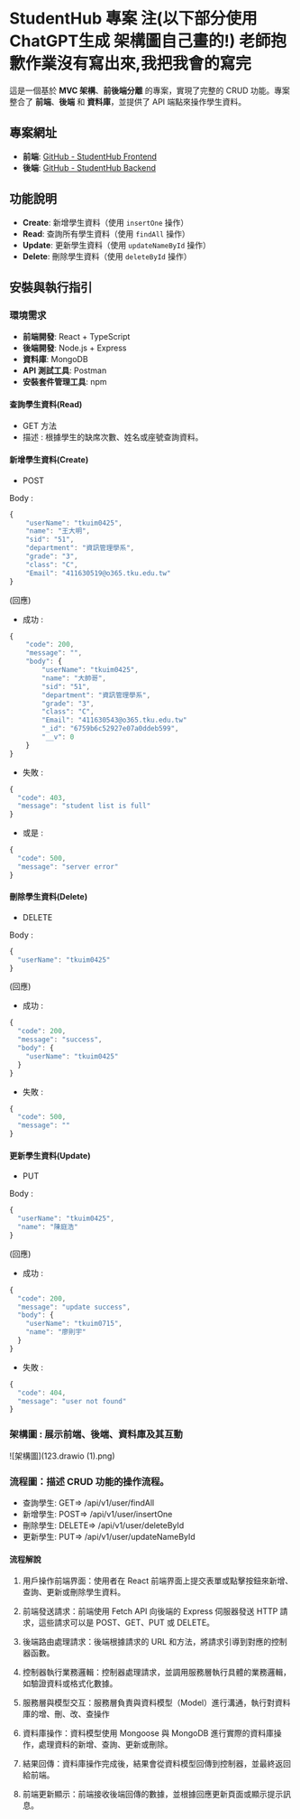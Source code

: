 # StudentHub 專案 注(以下部分使用ChatGPT生成 架構圖自己畫的!) 老師抱歉作業沒有寫出來,我把我會的寫完

這是一個基於 **MVC 架構**、**前後端分離** 的專案，實現了完整的 CRUD 功能。專案整合了 **前端**、**後端** 和 **資料庫**，並提供了 API 端點來操作學生資料。

## 專案網址

- **前端**: [GitHub - StudentHub Frontend](https://github.com/nelson0715/StudentHub_front_end)
- **後端**: [GitHub - StudentHub Backend](https://github.com/nelson0715/StudentHub_rear_end)

## 功能說明

- **Create**: 新增學生資料（使用 `insertOne` 操作）
- **Read**: 查詢所有學生資料（使用 `findAll` 操作）
- **Update**: 更新學生資料（使用 `updateNameById` 操作）
- **Delete**: 刪除學生資料（使用 `deleteById` 操作）

## 安裝與執行指引

### 環境需求

- **前端開發**: React + TypeScript
- **後端開發**: Node.js + Express
- **資料庫**: MongoDB
- **API 測試工具**: Postman
- **安裝套件管理工具**: npm

#### 查詢學生資料(Read)
* GET 方法
* 描述 : 根據學生的缺席次數、姓名或座號查詢資料。

#### 新增學生資料(Create)
* POST

Body :
```typescript
{
    "userName": "tkuim0425",
    "name": "王大明",
    "sid": "51",
    "department": "資訊管理學系",
    "grade": "3",
    "class": "C",
    "Email": "411630519@o365.tku.edu.tw"
}
```

(回應)
* 成功 : 
```typescript
{
    "code": 200,
    "message": "",
    "body": {
        "userName": "tkuim0425",
        "name": "大帥哥",
        "sid": "51",
        "department": "資訊管理學系",
        "grade": "3",
        "class": "C",
        "Email": "411630543@o365.tku.edu.tw"
        "_id": "6759b6c52927e07a0ddeb599",
        "__v": 0
    }
}
```

* 失敗 : 
```typescript
{
  "code": 403,
  "message": "student list is full"
}
```
* 或是 : 
```typescript
{
  "code": 500,
  "message": "server error"
}
```
#### 刪除學生資料(Delete)
* DELETE

Body :
```typescript
{
  "userName": "tkuim0425"
}
```

(回應)
* 成功 : 
```typescript
{
  "code": 200,
  "message": "success",
  "body": {
    "userName": "tkuim0425"
  }
}
```

* 失敗 : 
```typescript
{
  "code": 500,
  "message": ""
}
```

#### 更新學生資料(Update)
* PUT

Body :
```typescript
{
  "userName": "tkuim0425",
  "name": "陳庭浩"
}
```

(回應)
* 成功 : 
```typescript
{
  "code": 200,
  "message": "update success",
  "body": {
    "userName": "tkuim0715",
    "name": "廖則宇"
  }
}
```

* 失敗 : 
```typescript
{
  "code": 404,
  "message": "user not found"
}
```

### 架構圖 : 展示前端、後端、資料庫及其互動
![架構圖](123.drawio (1).png)

### 流程圖：描述 CRUD 功能的操作流程。

* 查詢學生: GET=> /api/v1/user/findAll
* 新增學生: POST=> /api/v1/user/insertOne
* 刪除學生: DELETE=> /api/v1/user/deleteById
* 更新學生: PUT=> /api/v1/user/updateNameById

#### 流程解說

1. 用戶操作前端界面：使用者在 React 前端界面上提交表單或點擊按鈕來新增、查詢、更新或刪除學生資料。

2. 前端發送請求：前端使用 Fetch API 向後端的 Express 伺服器發送 HTTP 請求，這些請求可以是 POST、GET、PUT 或 DELETE。

3. 後端路由處理請求：後端根據請求的 URL 和方法，將請求引導到對應的控制器函數。

4. 控制器執行業務邏輯：控制器處理請求，並調用服務層執行具體的業務邏輯，如驗證資料或格式化數據。

5. 服務層與模型交互：服務層負責與資料模型（Model）進行溝通，執行對資料庫的增、刪、改、查操作

6. 資料庫操作：資料模型使用 Mongoose 與 MongoDB 進行實際的資料庫操作，處理資料的新增、查詢、更新或刪除。

7. 結果回傳：資料庫操作完成後，結果會從資料模型回傳到控制器，並最終返回給前端。

8. 前端更新顯示：前端接收後端回傳的數據，並根據回應更新頁面或顯示提示訊息。
